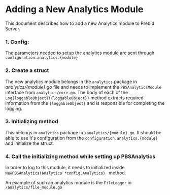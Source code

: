# Adding a New Analytics Module

This document describes how to add a new Analytics module to Prebid Server.

### 1. Config: 

The parameters needed to setup the analytics module are sent through `configuration.analytics.{module}` 
 
### 2. Create a struct

The new analytics module belongs in the `analytics` package in _analytics/{module}.go_ file and needs to implement the `PBSAnalyticsModule` interface from `analytics/core.go`. The body of each of the `Log{loggableObject}({loggableObject})` method extracts required information from the `{loggableObject}` and is responsible for completing the logging. 

### 3. Initializing method

This belongs in `analytics` package in `/analytics/{module}.go`. It should be able to use it's configuration from the `configuration.analytics.{module}`  and initialize the struct.  

### 4. Call the initializing method while setting up PBSAnalytics

In order to log to this module, it needs to initialized inside `NewPBSAnalytics(analytics *config.Analytics) ` method.

An example of such an analytics module is the `FileLogger` in `/analytics/file_module.go`



 